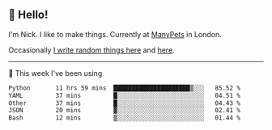## 👋 Hello! 

I'm Nick. I like to make things. Currently at [ManyPets](https://manypets.com) in London.

Occasionally [I write random things here](https://nicksnell.com) and [here](https://twitter.com/nicksnell).

-------

🚀 This week I've been using

<!--START_SECTION:waka-->

```txt
Python       11 hrs 59 mins  █████████████████████▒░░░   85.52 %
YAML         37 mins         █░░░░░░░░░░░░░░░░░░░░░░░░   04.51 %
Other        37 mins         █░░░░░░░░░░░░░░░░░░░░░░░░   04.43 %
JSON         20 mins         ▓░░░░░░░░░░░░░░░░░░░░░░░░   02.41 %
Bash         12 mins         ▒░░░░░░░░░░░░░░░░░░░░░░░░   01.44 %
```

<!--END_SECTION:waka-->
